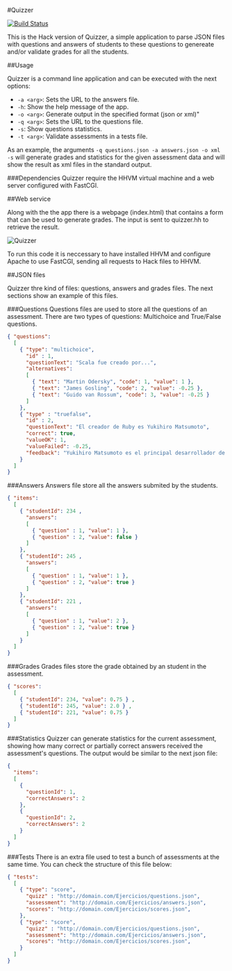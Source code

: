#Quizzer

[![Build Status](https://travis-ci.org/davidmogar/quizzer-hack.svg)](https://travis-ci.org/davidmogar/quizzer-hack)

This is the Hack version of Quizzer, a simple application to parse JSON files with questions and answers of students to these questions to genereate and/or validate grades for all the students.

##Usage

Quizzer is a command line application and can be executed with the next options:
- `-a <arg>`: Sets the URL to the answers file.
- `-h`: Show the help message of the app.
- `-o <arg>`: Generate output in the specified format (json or xml)"
- `-q <arg>`: Sets the URL to the questions file.
- `-s`: Show questions statistics.
- `-t <arg>`: Validate assessments in a tests file.

As an example, the arguments `-q questions.json -a answers.json -o xml -s` will generate grades and statistics for the given assessment data and will show the result as xml files in the standard output.

###Dependencies
Quizzer require the HHVM virtual machine and a web server configured with FastCGI.

##Web service

Along with the the app there is a webpage (index.html) that contains a form that can be used to generate grades. The input is sent to quizzer.hh to retrieve the result.

![Quizzer](http://davidmogar.leakedbits.com/uploads/github/quizzer.png)

To run this code it is neccessary to have installed HHVM and configure Apache to use FastCGI, sending all requests to Hack files to HHVM.

##JSON files

Quizzer thre kind of files: questions, answers and grades files. The next sections show an example of this files.

###Questions
Questions files are used to store all the questions of an assessment. There are two types of questions: Multichoice and True/False questions.

```json
{ "questions":
  [
    { "type": "multichoice",
      "id" : 1,
      "questionText": "Scala fue creado por...",
      "alternatives":
      [
        { "text": "Martin Odersky", "code": 1, "value": 1 },
        { "text": "James Gosling", "code": 2, "value": -0.25 },
        { "text": "Guido van Rossum", "code": 3, "value": -0.25 }
      ]
    },
    { "type" : "truefalse",
      "id" : 2,
      "questionText": "El creador de Ruby es Yukihiro Matsumoto",
      "correct": true,
      "valueOK": 1,
      "valueFailed": -0.25,
      "feedback": "Yukihiro Matsumoto es el principal desarrollador de Ruby desde 1996"
    }
  ]
}
```

###Answers
Answers file store all the answers submited by the students.

```json
{ "items":
  [
    { "studentId": 234 ,
      "answers":
      [
        { "question" : 1, "value": 1 },
        { "question" : 2, "value": false }
      ]
    },
    { "studentId": 245 ,
      "answers":
      [
        { "question" : 1, "value": 1 },
        { "question" : 2, "value": true }
      ]
    },
    { "studentId": 221 ,
      "answers":
      [
        { "question" : 1, "value": 2 },
        { "question" : 2, "value": true }
      ]
    }
  ]
}
```

###Grades
Grades files store the grade obtained by an student in the assessment.

```json
{ "scores":
  [
    { "studentId": 234, "value": 0.75 } ,
    { "studentId": 245, "value": 2.0 } ,
    { "studentId": 221, "value": 0.75 }
  ]
}
```

###Statistics
Quizzer can generate statistics for the current assessment, showing how many correct or partially correct answers received the assessment's questions. The output would be similar to the next json file:
```json
{
  "items":
  [
    {
      "questionId": 1,
      "correctAnswers": 2
    },
    {
      "questionId": 2,
      "correctAnswers": 2
    }
  ]
}
```

###Tests
There is an extra file used to test a bunch of assessments at the same time. You can check the structure of this file below:

```json
{ "tests":
  [
    { "type": "score",
      "quizz" : "http://domain.com/Ejercicios/questions.json",
      "assessment": "http://domain.com/Ejercicios/answers.json",
      "scores": "http://domain.com/Ejercicios/scores.json",
    },
    { "type": "score",
      "quizz" : "http://domain.com/Ejercicios/questions.json",
      "assessment": "http://domain.com/Ejercicios/answers.json",
      "scores": "http://domain.com/Ejercicios/scores.json",
    }
  ]
}
```
